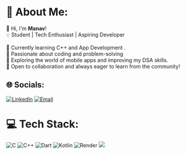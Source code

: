 # 💫 About Me:
👋 Hi, I'm <b>Manav</b>!<br>💡 Student | Tech Enthusiast | Aspiring Developer<br><br>🔹 Currently learning C++ and App Development .<br>🔹 Passionate about coding and problem-solving<br>🔹 Exploring the world of mobile apps and improving my DSA skills.<br>🔹 Open to collaboration and always eager to learn from the community!<br>


## 🌐 Socials:
[![LinkedIn](https://img.shields.io/badge/LinkedIn-%230077B5.svg?logo=linkedin&logoColor=white)](https://www.linkedin.com/in/manav-patel-a01821354/)
[![Email](https://img.shields.io/badge/Email-D14836?logo=gmail&logoColor=white)](mailto:manavjpatel2006@gmail.com)
 

# 💻 Tech Stack:
![C](https://img.shields.io/badge/c-%2300599C.svg?style=flat&logo=c&logoColor=white) ![C++](https://img.shields.io/badge/c++-%2300599C.svg?style=flat&logo=c%2B%2B&logoColor=white) ![Dart](https://img.shields.io/badge/dart-%230175C2.svg?style=flat&logo=dart&logoColor=white) ![Kotlin](https://img.shields.io/badge/kotlin-%237F52FF.svg?style=flat&logo=kotlin&logoColor=white) ![Render](https://img.shields.io/badge/Render-%46E3B7.svg?style=flat&logo=render&logoColor=white)
[![](https://visitcount.itsvg.in/api?id=MANAV-PATEL13&icon=0&color=0)](https://visitcount.itsvg.in)

<!-- Proudly created with GPRM ( https://gprm.itsvg.in ) -->